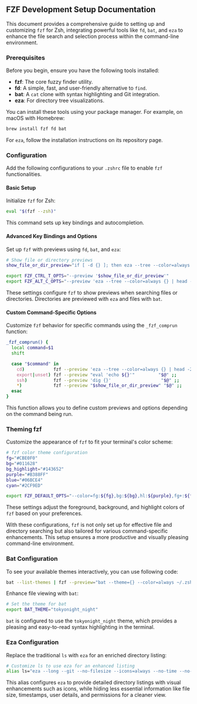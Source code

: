 ## FZF Development Setup Documentation

This document provides a comprehensive guide to setting up and customizing `fzf` for Zsh, integrating powerful tools like `fd`, `bat`, and `eza` to enhance the file search and selection process within the command-line environment.

### Prerequisites

Before you begin, ensure you have the following tools installed:
- **fzf**: The core fuzzy finder utility.
- **fd**: A simple, fast, and user-friendly alternative to `find`.
- **bat**: A `cat` clone with syntax highlighting and Git integration.
- **eza**: For directory tree visualizations.

You can install these tools using your package manager. For example, on macOS with Homebrew:

```sh
brew install fzf fd bat
```

For `eza`, follow the installation instructions on its repository page.

### Configuration

Add the following configurations to your `.zshrc` file to enable `fzf` functionalities.

#### Basic Setup

Initialize `fzf` for Zsh:

```sh
eval "$(fzf --zsh)"
```

This command sets up key bindings and autocompletion.

#### Advanced Key Bindings and Options

Set up `fzf` with previews using `fd`, `bat`, and `eza`:

```sh
# Show file or directory previews
show_file_or_dir_preview="if [ -d {} ]; then eza --tree --color=always {} | head -200; else bat -n --color=always --line-range :500 {}; fi"

export FZF_CTRL_T_OPTS="--preview '$show_file_or_dir_preview'"
export FZF_ALT_C_OPTS="--preview 'eza --tree --color=always {} | head -200'"
```

These settings configure `fzf` to show previews when searching files or directories. Directories are previewed with `eza` and files with `bat`.

#### Custom Command-Specific Options

Customize `fzf` behavior for specific commands using the `_fzf_comprun` function:

```sh
_fzf_comprun() {
  local command=$1
  shift

  case "$command" in
    cd)           fzf --preview 'eza --tree --color=always {} | head -200' "$@" ;;
    export|unset) fzf --preview "eval 'echo ${}'"         "$@" ;;
    ssh)          fzf --preview 'dig {}'                   "$@" ;;
    *)            fzf --preview "$show_file_or_dir_preview" "$@" ;;
  esac
}
```

This function allows you to define custom previews and options depending on the command being run.

### Theming fzf

Customize the appearance of `fzf` to fit your terminal's color scheme:

```sh
# fzf color theme configuration
fg="#CBE0F0"
bg="#011628"
bg_highlight="#143652"
purple="#B388FF"
blue="#06BCE4"
cyan="#2CF9ED"

export FZF_DEFAULT_OPTS="--color=fg:${fg},bg:${bg},hl:${purple},fg+:${fg},bg+:${bg_highlight},hl+:${purple},info:${blue},prompt:${cyan},pointer:${cyan},marker:${cyan},spinner:${cyan},header:${cyan}"
```

These settings adjust the foreground, background, and highlight colors of `fzf` based on your preferences.

With these configurations, `fzf` is not only set up for effective file and directory searching but also tailored for various command-specific enhancements. This setup ensures a more productive and visually pleasing command-line environment.

### Bat Configuration

To see your available themes interactively, you can use following code:
```sh
bat --list-themes | fzf --preview="bat --theme={} --color=always ~/.zshrc"
```


Enhance file viewing with `bat`:

```sh
# Set the theme for bat
export BAT_THEME="tokyonight_night"
```

`bat` is configured to use the `tokyonight_night` theme, which provides a pleasing and easy-to-read syntax highlighting in the terminal.

### Eza Configuration

Replace the traditional `ls` with `eza` for an enriched directory listing:

```sh
# Customize ls to use eza for an enhanced listing
alias ls="eza --long --git --no-filesize --icons=always --no-time --no-user --no-permissions"
```

This alias configures `eza` to provide detailed directory listings with visual enhancements such as icons, while hiding less essential information like file size, timestamps, user details, and permissions for a cleaner view.




